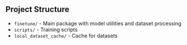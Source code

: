 ## Project Structure
- `finetune/` - Main package with model utilities and dataset processing
- `scripts/` - Training scripts
- `local_dataset_cache/` - Cache for datasets
